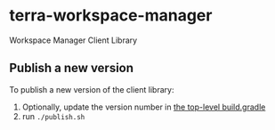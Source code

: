 # terra-workspace-manager
Workspace Manager Client Library
## Publish a new version
To publish a new version of the client library:

1. Optionally, update the version number in [the top-level build.gradle](../build.gradle)
2. run `./publish.sh`
